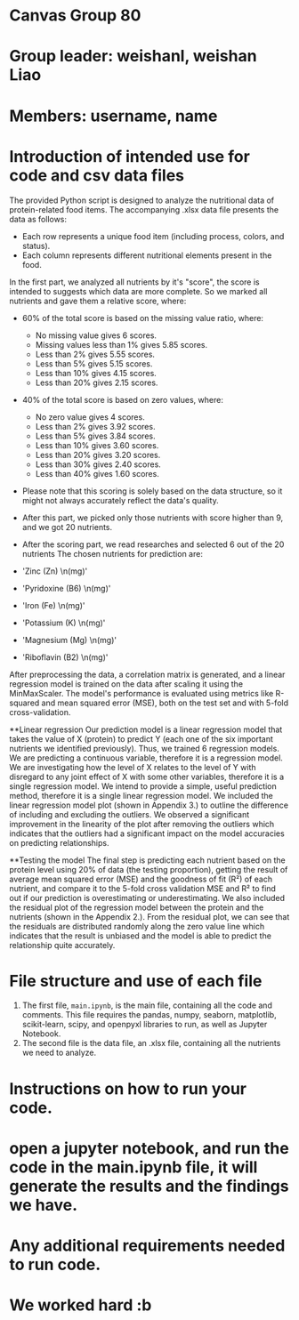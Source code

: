 # Canvas Group 80
# Group leader:  weishanl, weishan Liao
# Members: username, name
# Introduction of intended use for code and csv data files
The provided Python script is designed to analyze the nutritional data of protein-related food items. The accompanying .xlsx data file presents the data as follows:

- Each row represents a unique food item (including process, colors, and status).
- Each column represents different nutritional elements present in the food.

In the first part, we analyzed all nutrients by it's "score", the score is intended to suggests which data are more complete. So we marked all nutrients and gave them a relative score, where:
- 60% of the total score is based on the missing value ratio, where:
  - No missing value gives 6 scores.
  - Missing values less than 1% gives 5.85 scores.
  - Less than 2% gives 5.55 scores.
  - Less than 5% gives 5.15 scores.
  - Less than 10% gives 4.15 scores.
  - Less than 20% gives 2.15 scores.
- 40% of the total score is based on zero values, where:
  - No zero value gives 4 scores.
  - Less than 2% gives 3.92 scores.
  - Less than 5% gives 3.84 scores.
  - Less than 10% gives 3.60 scores.
  - Less than 20% gives 3.20 scores.
  - Less than 30% gives 2.40 scores.
  - Less than 40% gives 1.60 scores.
- Please note that this scoring is solely based on the data structure, so it might not always accurately reflect the data's quality.


- After this part, we picked only those nutrients with score higher than 9, and we got 20 nutrients.
- After the scoring part, we read researches and selected 6 out of the 20 nutrients
The chosen nutrients for prediction are:
- 'Zinc (Zn) \n(mg)'
- 'Pyridoxine (B6) \n(mg)'
- 'Iron (Fe) \n(mg)'
- 'Potassium (K) \n(mg)'
- 'Magnesium (Mg) \n(mg)'
- 'Riboflavin (B2) \n(mg)'

After preprocessing the data, a correlation matrix is generated, and a linear regression model is trained on the data after scaling it using the MinMaxScaler. The model's performance is evaluated using metrics like R-squared and mean squared error (MSE), both on the test set and with 5-fold cross-validation.

**Linear regression
Our prediction model is a linear regression model that takes the value of X (protein) to predict Y (each one of the six important nutrients we identified previously). Thus, we trained 6 regression models. We are predicting a continuous variable, therefore it is a regression model. We are investigating how the level of X relates to the level of Y with disregard to any joint effect of X with some other variables, therefore it is a single regression model. We intend to provide a simple, useful prediction method, therefore it is a single linear regression model. We included the linear regression model plot (shown in Appendix 3.) to outline the difference of including and excluding the outliers. We observed a significant improvement in the linearity of the plot after removing the outliers which indicates that the outliers had a significant impact on the model accuracies on predicting relationships.

**Testing the model
The final step is predicting each nutrient based on the protein level using 20% of data (the testing proportion), getting the result of average mean squared error (MSE) and the goodness of fit (R²) of each nutrient, and compare it to the 5-fold cross validation MSE and R² to find out if our prediction is overestimating or underestimating. We also included the residual plot of the regression model between the protein and the nutrients (shown in the Appendix 2.). From the residual plot, we can see that the residuals are distributed randomly along the zero value line which indicates that the result is unbiased and the model is able to predict the relationship quite accurately.

# File structure and use of each file
1. The first file, `main.ipynb`, is the main file, containing all the code and comments. This file requires the pandas, numpy, seaborn, matplotlib, scikit-learn, scipy, and openpyxl libraries to run, as well as Jupyter Notebook.
2. The second file is the data file, an .xlsx file, containing all the nutrients we need to analyze.

# Instructions on how to run your code.
# open a jupyter notebook, and run the code in the main.ipynb file, it will generate the results and the findings we have.
# Any additional requirements needed to run code.
# We worked hard :b